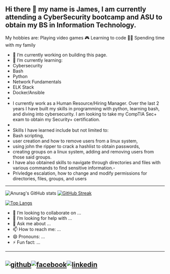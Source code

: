 ## Hi there 👋 my name is James, I am currently attending a CyberSecurity bootcamp and ASU to obtain my BS in Information Technology. 
My hobbies are: 
Playing video games 🎮
Learning to code 👩‍💻 
Spending time with my family 


<!--
**Jbyford89/Jbyford89** is a ✨ _special_ ✨ repository because its `README.md` (this file) appears on your GitHub profile.
-->

- 🔭 I’m currently working on building this page.
- 🌱 I’m currently learning:
- Cybersecurity
- Bash
- Python
- Network Fundamentals
- ELK Stack
- Docker/Ansible
- 
- I currently work as a Human Resource/Hiring Manager. Over the last 2 years I have built my skills in programming with python, learning bash, and diving into cybersecurity. I am looking to take my CompTIA Sec+ exam to obtain my Security+ certification. 
- 
- Skills I have learned include but not limited to: 
- Bash scripting, 
- user creation and how to remove users from a linux system, 
- using john the ripper to crack a hashlist to obtain passwords, 
- creating groups on a linux system, adding and removing users from those said groups. 
- I have also obtained skills to navigate through directories and files with various commands to find sensitive information.-
- Privledge escalation, how to change and modify permissions for directories, files, groups, and users

---
<!--[![Anurag's GitHub stats](https://github-readme-stats.vercel.app/api?username=jbyford89)](https://github.com/jbyford89/github-readme-stats)-->
![Anurag's GitHub stats](https://github-readme-stats.vercel.app/api?username=jbyford89&show_icons=true&theme=dark)
[![GitHub Streak](https://github-readme-streak-stats.herokuapp.com/?user=Jbyford89&theme=dark)](https://git.io/streak-stats)

[![Top Langs](https://github-readme-stats.vercel.app/api/top-langs/?username=Jbyford89&layout=compact&theme=dark)](https://github.com/anuraghazra/github-readme-stats)

- 👯 I’m looking to collaborate on ...
- 🤔 I’m looking for help with ...
- 💬 Ask me about ...
- 📫 How to reach me: ...
- 😄 Pronouns: ...
- ⚡ Fun fact: ...
---
[![github](https://cloud.githubusercontent.com/assets/17016297/18839843/0e06a67a-83d2-11e6-993a-b35a182500e0.png)][1][![facebook](https://cloud.githubusercontent.com/assets/17016297/18839836/0a06deb4-83d2-11e6-8078-1d0974af0f63.png)][2][![linkedin](https://cloud.githubusercontent.com/assets/17016297/18839848/0fc7e74e-83d2-11e6-8c6a-277fc9d6e067.png)][3]
---

[1]: http://www.github.com/Jbyford89
[2]: https://www.linkedin.com/in/jbyford89
[3]: https://www.facebook.com/jbyford2
